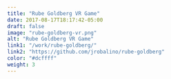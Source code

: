 ```yaml
---
title: "Rube Goldberg VR Game"
date: 2017-08-17T18:17:42-05:00
draft: false
image: "rube-goldberg-vr.png"
alt: "Rube Goldberg VR Game"
link1: "/work/rube-goldberg/"
link2: "https://github.com/jrobalino/rube-goldberg"
color: "#dcffff"
weight: 3
---
```


